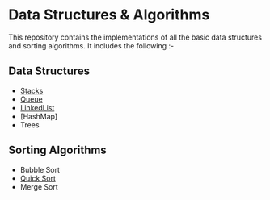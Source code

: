 # Data Structures & Algorithms 
This repository contains the implementations of all the basic data structures and sorting algorithms. It includes the following :-

## Data Structures 
- [Stacks](https://github.com/vvijayaraman0822/DataStructures-Algorithms/blob/master/Stacks.java) 
- [Queue](https://github.com/vvijayaraman0822/DataStructures-Algorithms/blob/master/Queues.java)
- [LinkedList](https://github.com/vvijayaraman0822/DataStructures-Algorithms/blob/master/LinkedLists.java) 
- [HashMap] 
- Trees


## Sorting Algorithms 
- Bubble Sort 
- [Quick Sort](https://github.com/vvijayaraman0822/DataStructures-Algorithms/blob/master/Sorting%20Algorithms/QuickSort.java) 
- Merge Sort
